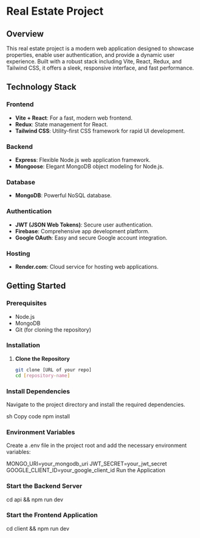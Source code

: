 # Real Estate Project

## Overview
This real estate project is a modern web application designed to showcase properties, enable user authentication, and provide a dynamic user experience. Built with a robust stack including Vite, React, Redux, and Tailwind CSS, it offers a sleek, responsive interface, and fast performance.

## Technology Stack

### Frontend
- **Vite + React**: For a fast, modern web frontend.
- **Redux**: State management for React.
- **Tailwind CSS**: Utility-first CSS framework for rapid UI development.

### Backend
- **Express**: Flexible Node.js web application framework.
- **Mongoose**: Elegant MongoDB object modeling for Node.js.

### Database
- **MongoDB**: Powerful NoSQL database.

### Authentication
- **JWT (JSON Web Tokens)**: Secure user authentication.
- **Firebase**: Comprehensive app development platform.
- **Google OAuth**: Easy and secure Google account integration.

### Hosting
- **Render.com**: Cloud service for hosting web applications.

## Getting Started

### Prerequisites
- Node.js
- MongoDB
- Git (for cloning the repository)

### Installation

1. **Clone the Repository**
   ```sh
   git clone [URL of your repo]
   cd [repository-name]
### Install Dependencies
Navigate to the project directory and install the required dependencies.

sh
Copy code
npm install

### Environment Variables
Create a .env file in the project root and add the necessary environment variables:

MONGO_URI=your_mongodb_uri
JWT_SECRET=your_jwt_secret
GOOGLE_CLIENT_ID=your_google_client_id
Run the Application

### Start the Backend Server
cd api &&
npm run dev

### Start the Frontend Application
cd client &&
npm run dev
